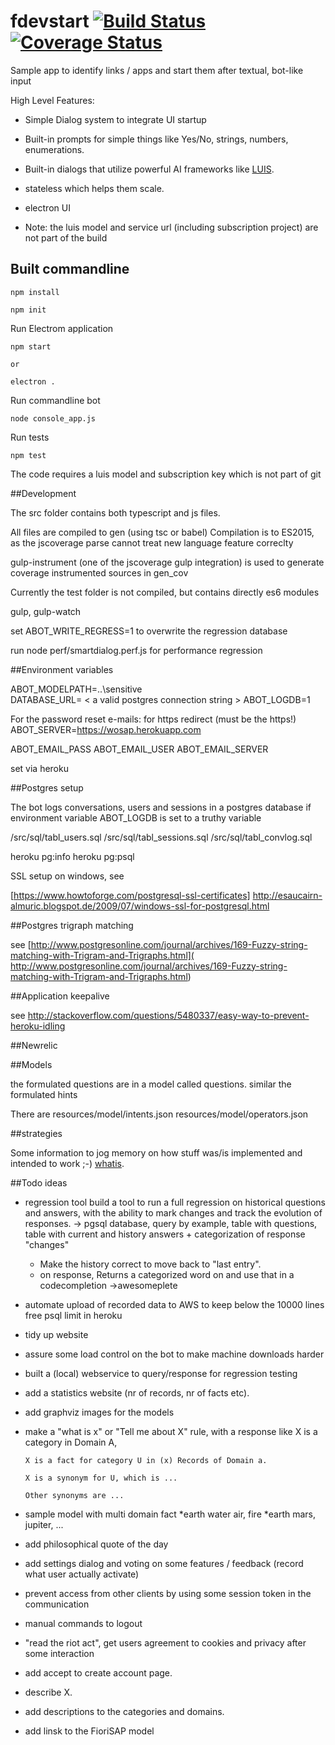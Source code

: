 # fdevstart [![Build Status](https://travis-ci.org/jfseb/fdevstart.svg?branch=master)](https://travis-ci.org/jfseb/fdevstart)[![Coverage Status](https://coveralls.io/repos/github/jfseb/fdevstart/badge.svg)](https://coveralls.io/github/jfseb/fdevstart)

Sample app to identify links / apps and start them after textual, bot-like input


High Level Features:

* Simple Dialog system to integrate UI startup
* Built-in prompts for simple things like Yes/No, strings, numbers, enumerations.
* Built-in dialogs that utilize powerful AI frameworks like [LUIS](http://luis.ai).
* stateless which helps them scale.
* electron UI

* Note: the luis model and service url (including subscription project) are not part of the build

## Built commandline

    npm install

    npm init

Run Electrom application

    npm start

    or

	electron .


Run commandline bot

    node console_app.js

Run tests

	npm test



The code requires a luis model and subscription key which is not part of git


##Development

The src folder contains both typescript and js files.

All files are compiled to gen  (using tsc or babel)
Compilation is to ES2015, as the jscoverage parse cannot treat new language
feature correclty

gulp-instrument (one of the jscoverage gulp integration) is used to generate
coverage instrumented sources in gen_cov

Currently the test folder is not compiled, but contains directly es6 modules

gulp, gulp-watch


set ABOT_WRITE_REGRESS=1 to overwrite the regression database

run node perf/smartdialog.perf.js for performance regression

##Environment variables

ABOT_MODELPATH=..\sensitive\
DATABASE_URL= < a valid postgres connection string >
ABOT_LOGDB=1

For the password reset e-mails:
for https redirect (must be the https!)
ABOT_SERVER=https://wosap.herokuapp.com

ABOT_EMAIL_PASS
ABOT_EMAIL_USER
ABOT_EMAIL_SERVER

set via heroku

##Postgres setup

The bot logs conversations, users and sessions in a postgres database
if environment variable ABOT_LOGDB is set to a truthy variable

/src/sql/tabl_users.sql
/src/sql/tabl_sessions.sql
/src/sql/tabl_convlog.sql


heroku pg:info
heroku pg:psql



SSL setup on windows, see

[https://www.howtoforge.com/postgresql-ssl-certificates]
http://esaucairn-almuric.blogspot.de/2009/07/windows-ssl-for-postgresql.html

##Postgres trigraph matching

see
[http://www.postgresonline.com/journal/archives/169-Fuzzy-string-matching-with-Trigram-and-Trigraphs.html](
http://www.postgresonline.com/journal/archives/169-Fuzzy-string-matching-with-Trigram-and-Trigraphs.html)


##Application keepalive

see
http://stackoverflow.com/questions/5480337/easy-way-to-prevent-heroku-idling

##Newrelic




##Models

the formulated questions are in a model called questions.
similar the formulated hints



There are
resources/model/intents.json
resources/model/operators.json


##strategies

Some information to jog memory on how stuff was/is implemented and
intended to work ;-)
[whatis](./strategy_whatis.md).



##Todo ideas

* regression tool
  build a tool to run a full regression on historical questions and answers,
   with the ability to mark changes and track the evolution of responses.
    -> pgsql database,  query by example,
     table with questions,
     table with current and history answers + categorization of response "changes"
  * Make the history correct to move back to "last entry".
  * on response,
   Returns a categorized word on and use that in a codecompletion
     ->awesomeplete
* automate upload of recorded data to AWS to keep below the 10000 lines free psql limit in heroku
* tidy up website
* assure some load control on the bot to make machine downloads harder
* built a (local) webservice to query/response for regression testing
* add a statistics website (nr of records, nr of facts etc).
* add graphviz images for the models
* make a "what is x" or "Tell me about X" rule,
   with a response like
               X is a category in Domain A,

      X is a fact for category U in (x) Records of Domain a.

      X is a synonym for U, which is ...

      Other synonyms are ...

* sample model with multi domain fact
   *earth water air, fire
   *earth mars, jupiter, ...

* add philosophical quote of the day
* add settings dialog and voting on some features / feedback (record what user actually activate)
* prevent access from other clients by using some session token in the communication

* manual commands to logout

* "read the riot act", get users agreement to cookies and privacy after some interaction

* add accept to create account page.

* describe X.

* add descriptions to the categories and domains.

* add linsk to the FioriSAP model

